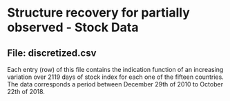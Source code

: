 # Structure recovery for partially observed - Stock Data

## File: discretized.csv

Each entry (row) of this file contains the indication function of an
increasing variation over 2119 days of stock index for each one of the
fifteen countries. The data corresponds a period between December 29th
of 2010 to October 22th of 2018.
